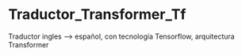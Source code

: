 # Traductor_Transformer_Tf
Traductor ingles --> español, con tecnología Tensorflow, arquitectura Transformer
